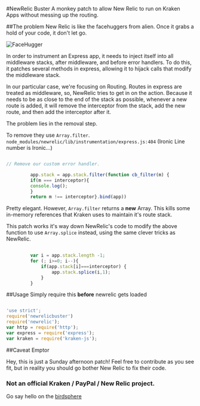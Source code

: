#NewRelic Buster
A monkey patch to allow New Relic to run on Kraken Apps without messing up the routing.

##The problem
New Relic is like the facehuggers from alien. Once it grabs a hold of your code, it don't let go.

![FaceHugger](http://img0.joyreactor.com/pics/post/auto-Alien-love-girl-347047.jpeg)

In order to instrument an Express app, it needs to inject itself into all middleware stacks, after middleware, and before error handlers.
To do this, it patches several methods in express, allowing it to hijack calls that modify the middleware stack.

In our particular case, we're focusing on Routing. Routes in express are treated as middleware, so, NewRelic tries to get in on the action.
Because it needs to be as close to the end of the stack as possible, whenever a new route is added, it will remove the interceptor from the stack, add the new route, and then add the interceptor after it.

The problem lies in the removal step.

To remove they use `Array.filter`. 
`node_modules/newrelic/lib/instrumentation/express.js:404`  (Ironic Line number is Ironic...)
```javascript

// Remove our custom error handler.

         app.stack = app.stack.filter(function cb_filter(m) {
         if(m === interceptor){
         console.log();
         }
         return m !== interceptor}.bind(app))
```
         
Pretty elegant. However, `Array.filter` returns a **new** Array. This kills some in-memory references that Kraken uses to maintain it's route stack.
 
This patch works it's way down NewRelic's code to modify the above function to use `Array.splice` instead, using the same clever tricks as NewRelic.

```javascript
 
         var i = app.stack.length -1;
         for (; i>=0; i--){
             if(app.stack[i]===interceptor) {
                 app.stack.splice(i,1);
             }
         }
```         
 
##Usage
 Simply require this **before** newrelic gets loaded
 
```javascript

'use strict';
require('newrelicbuster')
require('newrelic');
var http = require('http');
var express = require('express');
var kraken = require('kraken-js');
```
 
  
##Caveat Emptor

Hey, this is just a Sunday afternoon patch! 
Feel free to contribute as you see fit, but in reality you should go bother New Relic to fix their code.

### Not an official Kraken / PayPal / New Relic project.
 
Go say hello on the [birdsphere](https://twitter.com/LennyMarkus)
 
